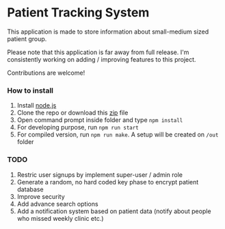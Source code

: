 # Patient Tracking System

This application is made to store information about small-medium sized patient group.

Please note that this application is far away from full release. I'm consistently working on adding / improving features to this project.

Contributions are welcome!

### How to install
1. Install [node.js](https://nodejs.org/en/download/)
2. Clone the repo or download this [zip](https://github.com/CharukaHS/pts/archive/master.zip) file
3. Open command prompt inside folder and type `npm install`
4. For developing purpose, run `npm run start` 
5. For compiled version, run `npm run make`. A setup will be created on `/out` folder

### TODO

1. Restric user signups by implement super-user / admin role
2. Generate a random, no hard coded key phase to encrypt patient database
3. Improve security
4. Add advance search options
5. Add a notification system based on patient data (notify about people who missed weekly clinic etc.)
